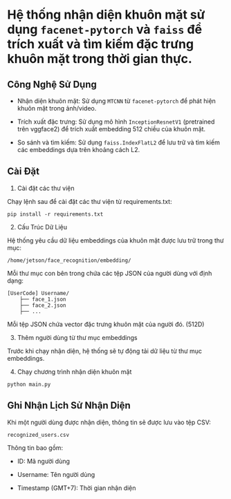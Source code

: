 # Hệ thống nhận diện khuôn mặt sử dụng ```facenet-pytorch``` và ```faiss``` để trích xuất và tìm kiếm đặc trưng khuôn mặt trong thời gian thực.

## Công Nghệ Sử Dụng

- Nhận diện khuôn mặt: Sử dụng ```MTCNN``` từ ```facenet-pytorch``` để phát hiện khuôn mặt trong ảnh/video.

- Trích xuất đặc trưng: Sử dụng mô hình ```InceptionResnetV1``` (pretrained trên vggface2) để trích xuất embedding 512 chiều của khuôn mặt.

- So sánh và tìm kiếm: Sử dụng ```faiss.IndexFlatL2``` để lưu trữ và tìm kiếm các embeddings dựa trên khoảng cách L2.

## Cài Đặt

1. Cài đặt các thư viện

Chạy lệnh sau để cài đặt các thư viện từ requirements.txt:
```
pip install -r requirements.txt
```

2. Cấu Trúc Dữ Liệu

Hệ thống yêu cầu dữ liệu embeddings của khuôn mặt được lưu trữ trong thư mục:

``` /home/jetson/face_recognition/embedding/ ```

Mỗi thư mục con bên trong chứa các tệp JSON của người dùng với định dạng:
```
[UserCode] Username/
    ├── face_1.json
    ├── face_2.json
    ├── ...
```
Mỗi tệp JSON chứa vector đặc trưng khuôn mặt của người đó. (512D)

3. Thêm người dùng từ thư mục embeddings

Trước khi chạy nhận diện, hệ thống sẽ tự động tải dữ liệu từ thư mục embeddings.

4. Chạy chương trình nhận diện khuôn mặt
```
python main.py
```

## Ghi Nhận Lịch Sử Nhận Diện

Khi một người dùng được nhận diện, thông tin sẽ được lưu vào tệp CSV:

``` recognized_users.csv ```

Thông tin bao gồm:

- ID: Mã người dùng

- Username: Tên người dùng

- Timestamp (GMT+7): Thời gian nhận diện

